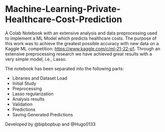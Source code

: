 # Machine-Learning-Private-Healthcare-Cost-Prediction

A Colab Notebook with an extensive analysis and data preprocessing used to implement a ML Model which predicts healthcare costs. The purpose of this work was to achieve the greatest possible accuracy with new data on a Kaggle ML competition: https://www.kaggle.com/c/ml-21-22-p1. Through an extensive preprocessing research we have achieved great results with a very simple model, i.e., Lasso.

The notebook has been separated into the following parts:
- Libraries and Dataset Load
- Initial Study
- Preprocessing
- Lasso regularization
- Analysis results
- Validation
- Predictions
- Saving Generated Predictions

Developed by @bipbopbup and @Hugo0133
